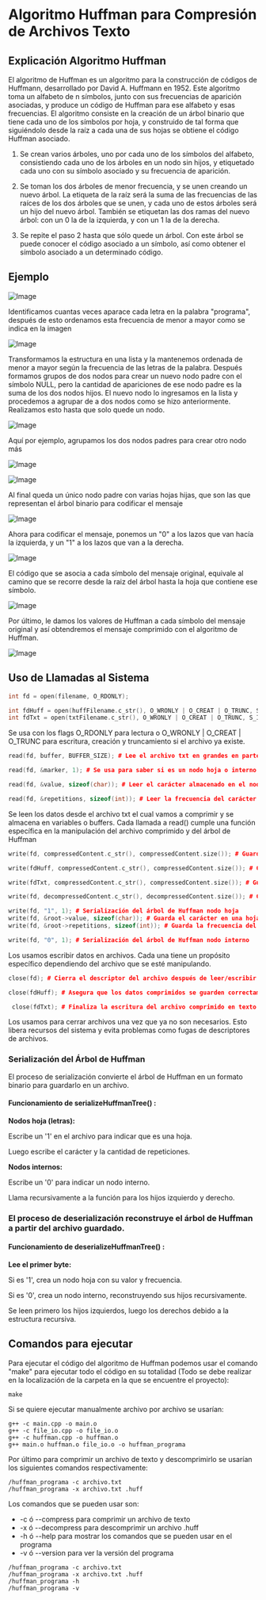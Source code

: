﻿# Algoritmo Huffman para Compresión de Archivos Texto
## Explicación Algoritmo Huffman
El algoritmo de Huffman es un algoritmo para la construcción de códigos de Huffmann, desarrollado por David A. Huffmann en 1952. 
Este algoritmo toma un alfabeto de n símbolos, junto con sus frecuencias de aparición asociadas, y produce un código de Huffman para ese alfabeto y esas frecuencias.
El algoritmo consiste en la creación de un árbol binario que tiene cada uno de los símbolos por hoja, y construido de tal forma que siguiéndolo desde la raíz a cada una de sus hojas se obtiene el código Huffman asociado.

1. Se crean varios árboles, uno por cada uno de los símbolos del alfabeto, consistiendo cada uno de los árboles en un nodo sin hijos, y etiquetado cada uno con su símbolo asociado y su frecuencia de aparición.
   
2. Se toman los dos árboles de menor frecuencia, y se unen creando un nuevo árbol. La etiqueta de la raíz será la suma de las frecuencias de las raíces de los dos árboles que se unen, y cada uno de estos árboles será un hijo del nuevo árbol. También se etiquetan las dos ramas del nuevo árbol: con un 0 la de la izquierda, y con un 1 la de la derecha.
   
3. Se repite el paso 2 hasta que sólo quede un árbol. Con este árbol se puede conocer el código asociado a un símbolo, así como obtener el símbolo asociado a un determinado código.

## Ejemplo
![Image](https://github.com/user-attachments/assets/9907ee41-14e0-48c8-8d99-27e857477dfc)

Identificamos cuantas veces aparace cada letra en la palabra "programa", después de esto ordenamos esta frecuencia de menor a mayor como se indica en la imagen

![Image](https://github.com/user-attachments/assets/bb95b3cb-89e3-4d9c-96f1-658cc4cc68d4)

Transformamos la estructura en una lista y la mantenemos ordenada de menor a mayor según la frecuencia de las letras de la palabra. Después formamos grupos de dos nodos para crear un nuevo nodo padre con el símbolo NULL, pero la cantidad de apariciones de ese nodo padre es la suma de los dos nodos hijos. El nuevo nodo lo ingresamos en la lista y procedemos a agrupar de a dos nodos como se hizo anteriormente. Realizamos esto hasta que solo quede un nodo.

![Image](https://github.com/user-attachments/assets/94c4d047-2814-4559-81a4-65df1bc35448)

Aquí por ejemplo, agrupamos los dos nodos padres para crear otro nodo más

![Image](https://github.com/user-attachments/assets/fef231d9-7f53-4cb4-9403-4e5a57d75219)

![Image](https://github.com/user-attachments/assets/adfc7b47-adea-4938-ae9e-2ff749f7263b)

Al final queda un único nodo padre con varias hojas hijas, que son las que representan el árbol binario para codificar el mensaje

![Image](https://github.com/user-attachments/assets/d9b43dc4-8960-4328-92ef-0262119f3a46)

Ahora para codificar el mensaje, ponemos un "0" a los lazos que van hacía la izquierda, y un "1" a los lazos que van a la derecha.

![Image](https://github.com/user-attachments/assets/c4a2e36f-d0dd-45f8-a76d-63e495d6503d)

El código que se asocia a cada símbolo del mensaje original, equivale al camino que se recorre desde la raiz del árbol hasta la hoja que contiene ese símbolo.

![Image](https://github.com/user-attachments/assets/9354b862-a0e5-49cf-8f3a-c21409b9c5ae)

Por último, le damos los valores de Huffman a cada símbolo del mensaje original y así obtendremos el mensaje comprimido con el algoritmo de Huffman.

![Image](https://github.com/user-attachments/assets/a92459ea-837a-49b1-adaa-ba1b73c472ab)
## Uso de Llamadas al Sistema

```cpp
int fd = open(filename, O_RDONLY);

int fdHuff = open(huffFilename.c_str(), O_WRONLY | O_CREAT | O_TRUNC, S_IRUSR | S_IWUSR);
int fdTxt = open(txtFilename.c_str(), O_WRONLY | O_CREAT | O_TRUNC, S_IRUSR | S_IWUSR);
```

Se usa con los flags O_RDONLY para lectura o O_WRONLY | O_CREAT | O_TRUNC para escritura, creación y truncamiento si el archivo ya existe.

```cpp
read(fd, buffer, BUFFER_SIZE); # Lee el archivo txt en grandes en partes

read(fd, &marker, 1); # Se usa para saber si es un nodo hoja o interno

read(fd, &value, sizeof(char)); # Leer el carácter almacenado en el nodo hoja

read(fd, &repetitions, sizeof(int)); # Leer la frecuencia del carácter
```

Se leen los datos desde el archivo txt el cual vamos a comprimir y se almacena en variables o buffers. Cada llamada a read() cumple una función específica en la manipulación del archivo comprimido y del árbol de Huffman

```cpp
write(fd, compressedContent.c_str(), compressedContent.size()); # Guarda la versión comprimida del archivo

write(fdHuff, compressedContent.c_str(), compressedContent.size()); # Guarda la versión comprimida en .huff

write(fdTxt, compressedContent.c_str(), compressedContent.size()); # Guarda la versión comprimida en .txt

write(fd, decompressedContent.c_str(), decompressedContent.size()); # Guarda el texto original

write(fd, "1", 1); # Serialización del árbol de Huffman nodo hoja
write(fd, &root->value, sizeof(char)); # Guarda el carácter en una hoja
write(fd, &root->repetitions, sizeof(int)); # Guarda la frecuencia del carácter

write(fd, "0", 1); # Serialización del árbol de Huffman nodo interno 
```
Los usamos escribir datos en archivos. Cada una tiene un propósito específico dependiendo del archivo que se esté manipulando. 
```cpp
close(fd); # Cierra el descriptor del archivo después de leer/escribir

close(fdHuff); # Asegura que los datos comprimidos se guarden correctamente

 close(fdTxt); # Finaliza la escritura del archivo comprimido en texto
```

Los usamos para cerrar archivos una vez que ya no son necesarios. Esto libera recursos del sistema y evita problemas como fugas de descriptores de archivos.

### Serialización del Árbol de Huffman
El proceso de serialización convierte el árbol de Huffman en un formato binario para guardarlo en un archivo.

#### Funcionamiento de serializeHuffmanTree() :

**Nodos hoja (letras):**

Escribe un '1' en el archivo para indicar que es una hoja.

Luego escribe el carácter y la cantidad de repeticiones.

**Nodos internos:**

Escribe un '0' para indicar un nodo interno.

Llama recursivamente a la función para los hijos izquierdo y derecho.

### El proceso de deserialización reconstruye el árbol de Huffman a partir del archivo guardado.

#### Funcionamiento de deserializeHuffmanTree() :
**Lee el primer byte:**

Si es '1', crea un nodo hoja con su valor y frecuencia.

Si es '0', crea un nodo interno, reconstruyendo sus hijos recursivamente.

Se leen primero los hijos izquierdos, luego los derechos debido a la estructura recursiva.

## Comandos para ejecutar
Para ejecutar el código del algoritmo de Huffman podemos usar el comando "make" para ejecutar todo el código en su totalidad (Todo se debe realizar en la localización de la carpeta en la que se encuentre el proyecto):

`make`

Si se quiere ejecutar manualmente archivo por archivo se usarían:

```
g++ -c main.cpp -o main.o
g++ -c file_io.cpp -o file_io.o
g++ -c huffman.cpp -o huffman.o
g++ main.o huffman.o file_io.o -o huffman_programa
```

Por último para comprimir un archivo de texto y descomprimirlo se usarían los siguientes comandos respectivamente:

```
/huffman_programa -c archivo.txt 
/huffman_programa -x archivo.txt .huff
```

Los comandos que se pueden usar son:
* -c ó --compress para comprimir un archivo de texto
* -x ó --decompress para descomprimir un archivo .huff
* -h ó --help para mostrar los comandos que se pueden usar en el programa
* -v ó --version para ver la versión del programa
```
/huffman_programa -c archivo.txt 
/huffman_programa -x archivo.txt .huff
/huffman_programa -h 
/huffman_programa -v
```

